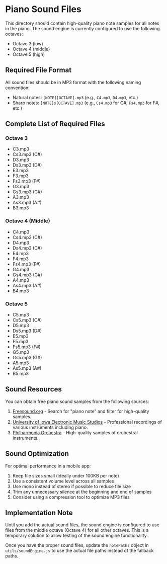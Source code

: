 # Piano Sound Files

This directory should contain high-quality piano note samples for all notes in the piano. The sound engine is currently configured to use the following octaves:

- Octave 3 (low)
- Octave 4 (middle)
- Octave 5 (high)

## Required File Format

All sound files should be in MP3 format with the following naming convention:

- Natural notes: `[NOTE][OCTAVE].mp3` (e.g., `C4.mp3`, `D4.mp3`, etc.)
- Sharp notes: `[NOTE]s[OCTAVE].mp3` (e.g., `Cs4.mp3` for C#, `Fs4.mp3` for F#, etc.)

## Complete List of Required Files

### Octave 3

- C3.mp3
- Cs3.mp3 (C#)
- D3.mp3
- Ds3.mp3 (D#)
- E3.mp3
- F3.mp3
- Fs3.mp3 (F#)
- G3.mp3
- Gs3.mp3 (G#)
- A3.mp3
- As3.mp3 (A#)
- B3.mp3

### Octave 4 (Middle)

- C4.mp3
- Cs4.mp3 (C#)
- D4.mp3
- Ds4.mp3 (D#)
- E4.mp3
- F4.mp3
- Fs4.mp3 (F#)
- G4.mp3
- Gs4.mp3 (G#)
- A4.mp3
- As4.mp3 (A#)
- B4.mp3

### Octave 5

- C5.mp3
- Cs5.mp3 (C#)
- D5.mp3
- Ds5.mp3 (D#)
- E5.mp3
- F5.mp3
- Fs5.mp3 (F#)
- G5.mp3
- Gs5.mp3 (G#)
- A5.mp3
- As5.mp3 (A#)
- B5.mp3

## Sound Resources

You can obtain free piano sound samples from the following sources:

1. [Freesound.org](https://freesound.org/search/?q=piano+note) - Search for "piano note" and filter for high-quality samples.
2. [University of Iowa Electronic Music Studios](http://theremin.music.uiowa.edu/MISpiano.html) - Professional recordings of various instruments including piano.
3. [Philharmonia Orchestra](https://philharmonia.co.uk/resources/sound-samples/) - High-quality samples of orchestral instruments.

## Sound Optimization

For optimal performance in a mobile app:

1. Keep file sizes small (ideally under 100KB per note)
2. Use a consistent volume level across all samples
3. Use mono instead of stereo if possible to reduce file size
4. Trim any unnecessary silence at the beginning and end of samples
5. Consider using a compression tool to optimize MP3 files

## Implementation Note

Until you add the actual sound files, the sound engine is configured to use files from the middle octave (Octave 4) for all other octaves. This is a temporary solution to allow testing of the sound engine functionality.

Once you have the proper sound files, update the `notePaths` object in `utils/soundEngine.js` to use the actual file paths instead of the fallback paths.
